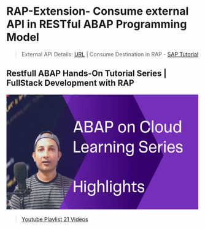 # RAP-Extension- Consume external API in RESTful ABAP Programming Model

> External API Details: [URL](https://sapes5.sapdevcenter.com/sap/opu/odata/sap/ZPDCDS_SRV/) |
Consume Destination in RAP - [SAP Tutorial](https://developers.sap.com/tutorials/abap-environment-external-api.html)

## Restfull ABAP Hands-On Tutorial Series | FullStack Development with RAP
<img src="https://github.com/developedbysom/RAP-Extension/blob/extension/image/1.png" alt="alt text" width="500" height="300">

> [Youtube Playlist 21 Videos](https://youtube.com/playlist?list=PL54JdsBCvI0kbZWvg39KzrIDCG5jy_rEo)
